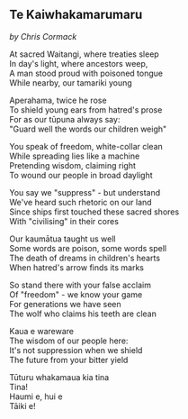 ## Te Kaiwhakamarumaru
*by Chris Cormack*


At sacred Waitangi, where treaties sleep\
In day's light, where ancestors weep,\
A man stood proud with poisoned tongue\
While nearby, our tamariki young

Aperahama, twice he rose\
To shield young ears from hatred's prose\
For as our tūpuna always say:\
"Guard well the words our children weigh"

You speak of freedom, white-collar clean\
While spreading lies like a machine\
Pretending wisdom, claiming right\
To wound our people in broad daylight

You say we "suppress" - but understand\
We've heard such rhetoric on our land\
Since ships first touched these sacred shores\
With "civilising" in their cores

Our kaumātua taught us well\
Some words are poison, some words spell\
The death of dreams in children's hearts\
When hatred's arrow finds its marks

So stand there with your false acclaim\
Of "freedom" - we know your game\
For generations we have seen\
The wolf who claims his teeth are clean

Kaua e wareware\
The wisdom of our people here:\
It's not suppression when we shield\
The future from your bitter yield

Tūturu whakamaua kia tina\
Tina!\
Haumi e, hui e\
Tāiki e!



